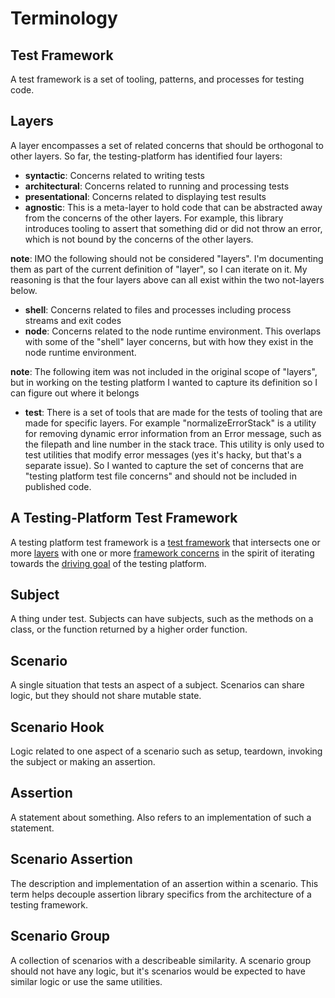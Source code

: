 # Terminology

## Test Framework

A test framework is a set of tooling, patterns, and processes for testing code.

## Layers

A layer encompasses a set of related concerns that should be orthogonal to other layers. So far, the testing-platform
has identified four layers:

- **syntactic**: Concerns related to writing tests
- **architectural**: Concerns related to running and processing tests
- **presentational**: Concerns related to displaying test results
- **agnostic**: This is a meta-layer to hold code that can be abstracted away from the concerns of the other layers. For
  example, this library introduces tooling to assert that something did or did not throw an error, which is not bound by
  the concerns of the other layers.

**note**: IMO the following should not be considered "layers". I'm documenting them as part of the current definition of
"layer", so I can iterate on it. My reasoning is that the four layers above can all exist within the two not-layers
below.

- **shell**: Concerns related to files and processes including process streams and exit codes
- **node**: Concerns related to the node runtime environment. This overlaps with some of the "shell" layer concerns, but
  with how they exist in the node runtime environment.

**note**: The following item was not included in the original scope of "layers", but in working on the testing platform
I wanted to capture its definition so I can figure out where it belongs

- **test**: There is a set of tools that are made for the tests of tooling that are made for specific layers. For
  example "normalizeErrorStack" is a utility for removing dynamic error information from an Error message, such as the
  filepath and line number in the stack trace. This utility is only used to test utilities that modify error messages
  (yes it's hacky, but that's a separate issue). So I wanted to capture the set of concerns that are "testing platform
  test file concerns" and should not be included in published code.

## A Testing-Platform Test Framework

A testing platform test framework is a [test framework](#test-framework) that intersects one or more [layers](#layers)
with one or more [framework concerns](./frameworkConcerns.md) in the spirit of iterating towards the [driving
goal](../README.md#description) of the testing platform.

## Subject

A thing under test. Subjects can have subjects, such as the methods on a class, or the function returned by a higher
order function.

## Scenario

A single situation that tests an aspect of a subject. Scenarios can share logic, but they should not share mutable
state.

## Scenario Hook

Logic related to one aspect of a scenario such as setup, teardown, invoking the subject or making an assertion.

## Assertion

A statement about something. Also refers to an implementation of such a statement.

## Scenario Assertion

The description and implementation of an assertion within a scenario. This term helps decouple assertion library
specifics from the architecture of a testing framework.

## Scenario Group

A collection of scenarios with a describeable similarity. A scenario group should not have any logic, but it's scenarios
would be expected to have similar logic or use the same utilities.
